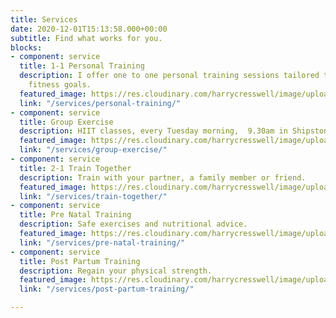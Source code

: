 ```yaml
---
title: Services
date: 2020-12-01T15:13:58.000+00:00
subtitle: Find what works for you.
blocks:
- component: service
  title: 1-1 Personal Training
  description: I offer one to one personal training sessions tailored to your personal
    fitness goals.
  featured_image: https://res.cloudinary.com/harrycresswell/image/upload/v1614015512/camillafitness/camilla-boxing.jpg
  link: "/services/personal-training/"
- component: service
  title: Group Exercise
  description: HIIT classes, every Tuesday morning,  9.30am in Shipston-on-Stour.
  featured_image: https://res.cloudinary.com/harrycresswell/image/upload/v1614015512/camillafitness/group-exercise.jpg
  link: "/services/group-exercise/"
- component: service
  title: 2-1 Train Together
  description: Train with your partner, a family member or friend.
  featured_image: https://res.cloudinary.com/harrycresswell/image/upload/v1614015512/camillafitness/train-together.jpg
  link: "/services/train-together/"
- component: service
  title: Pre Natal Training
  description: Safe exercises and nutritional advice.
  featured_image: https://res.cloudinary.com/harrycresswell/image/upload/v1615476436/camillafitness/pregnant-woman-doing-exercise-with-dumbbells-at-K4VHK6E-1.jpg
  link: "/services/pre-natal-training/"
- component: service
  title: Post Partum Training
  description: Regain your physical strength.
  featured_image: https://res.cloudinary.com/harrycresswell/image/upload/v1615486380/camillafitness/yoga-bridge.jpg
  link: "/services/post-partum-training/"

---
```

